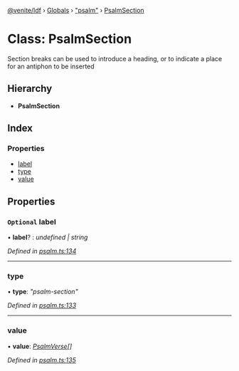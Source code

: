 [@venite/ldf](../README.md) › [Globals](../globals.md) › ["psalm"](../modules/_psalm_.md) › [PsalmSection](_psalm_.psalmsection.md)

# Class: PsalmSection

Section breaks can be used to introduce a heading, or to indicate a place for an antiphon to be inserted

## Hierarchy

* **PsalmSection**

## Index

### Properties

* [label](_psalm_.psalmsection.md#optional-label)
* [type](_psalm_.psalmsection.md#type)
* [value](_psalm_.psalmsection.md#value)

## Properties

### `Optional` label

• **label**? : *undefined | string*

*Defined in [psalm.ts:134](https://github.com/gbj/venite/blob/5dd8c6a/ldf/src/psalm.ts#L134)*

___

###  type

• **type**: *"psalm-section"*

*Defined in [psalm.ts:133](https://github.com/gbj/venite/blob/5dd8c6a/ldf/src/psalm.ts#L133)*

___

###  value

• **value**: *[PsalmVerse](_psalm_.psalmverse.md)[]*

*Defined in [psalm.ts:135](https://github.com/gbj/venite/blob/5dd8c6a/ldf/src/psalm.ts#L135)*
